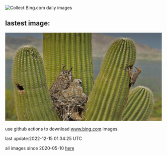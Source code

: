 ![Collect Bing.com daily images](https://github.com/counter2015/bing-daily-images/workflows/Collect%20Bing.com%20daily%20images/badge.svg)
## lastest image:
![](images/GildedFlicker.jpg)

use github actions to download www.bing.com images.

last update:2022-12-15 01:34:25 UTC

all images since 2020-05-10 [here](https://github.com/counter2015/bing-daily-images/tree/master/images) 
